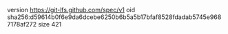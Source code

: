 version https://git-lfs.github.com/spec/v1
oid sha256:d59614b0f6e9da6dcebe6250b6b5a5b17bfaf8528fdadab5745e9687178af272
size 421
